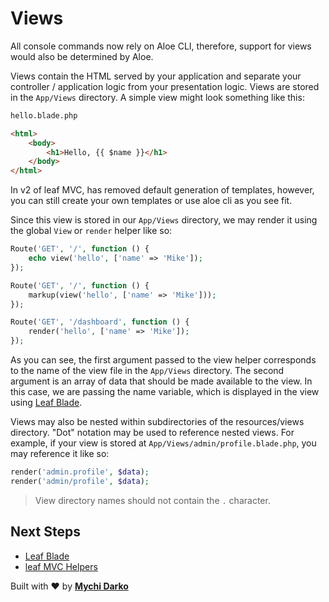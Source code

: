 # Views

<p class="alert -warning">
  All console commands now rely on Aloe CLI, therefore, support for views would also be determined by Aloe.
</p>

Views contain the HTML served by your application and separate your controller / application logic from your presentation logic. Views are stored in the `App/Views` directory. A simple view might look something like this:

```html
hello.blade.php

<html>
    <body>
        <h1>Hello, {{ $name }}</h1>
    </body>
</html>
```

In v2 of leaf MVC, has removed default generation of templates, however, you can still create your own templates or use aloe cli as you see fit.

Since this view is stored in our `App/Views` directory, we may render it using the global `View` or `render` helper like so:

```php
Route('GET', '/', function () {
    echo view('hello', ['name' => 'Mike']);
});

Route('GET', '/', function () {
    markup(view('hello', ['name' => 'Mike']));
});

Route('GET', '/dashboard', function () {
    render('hello', ['name' => 'Mike']);
});
```

As you can see, the first argument passed to the view helper corresponds to the name of the view file in the `App/Views` directory. The second argument is an array of data that should be made available to the view. In this case, we are passing the name variable, which is displayed in the view using [Leaf Blade](2.1/views/blade).

Views may also be nested within subdirectories of the resources/views directory. "Dot" notation may be used to reference nested views. For example, if your view is stored at `App/Views/admin/profile.blade.php`, you may reference it like so:

```php
render('admin.profile', $data);
render('admin/profile', $data);
```

> View directory names should not contain the `.` character.

## Next Steps

- [Leaf Blade](/leaf/v/2.4.3/views/blade)
- [leaf MVC Helpers](/leaf-mvc/v/2.0/utils/functions)

Built with ❤ by [**Mychi Darko**](//mychi.netlify.app)
